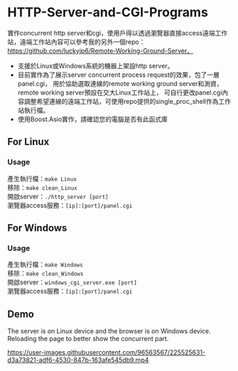 # HTTP-Server-and-CGI-Programs
實作concurrent http server和cgi，使用戶得以透過瀏覽器直接access遠端工作站，遠端工作站內容可以參考我的另外一個repo：https://github.com/luckyjp6/Remote-Working-Ground-Server。
- 支援於Linux或Windows系統的機器上架設http server。
- 目前實作為了展示server concurrent process request的效果，包了一層panel.cgi，
  用於協助選取連線的remote working ground server和測資，remote working server預設在交大Linux工作站上，
  可自行更改panel.cgi內容調整希望連線的遠端工作站，可使用repo提供的single_proc_shell作為工作站執行檔。
- 使用Boost.Asio實作，請確認您的電腦是否有此函式庫

## For Linux
### Usage
  產生執行檔：```make Linux```  
  移除：```make clean_Linux```  
  開啟server：```./http_server [port]```  
  瀏覽器access服務：```[ip]:[port]/panel.cgi```  
## For Windows  
### Usage  
  產生執行檔：```make Windows```  
  移除：```make clean_Windows```  
  開啟server：```windows_cgi_server.exe [port]```  
  瀏覽器access服務：```[ip]:[port]/panel.cgi```  

## Demo
  The server is on Linux device and the browser is on Windows device.  
  Reloading the page to better show the concurrent part.  
  
https://user-images.githubusercontent.com/96563567/225525631-d3a73821-adf6-4530-847b-163afe545db9.mp4

